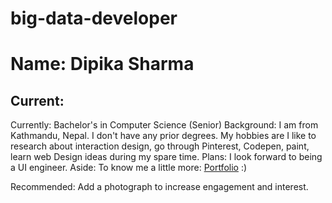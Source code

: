 # big-data-developer
# Name: Dipika Sharma
## Current: 
Currently: Bachelor's in Computer Science (Senior) 
Background: I am from Kathmandu, Nepal. I don't have any prior degrees. My hobbies are I like to research about interaction design, go through Pinterest, Codepen, paint, learn web Design ideas during my spare time.
Plans: I look forward to being a UI engineer.
Aside: To know me a little more: [Portfolio](https://www.dipikaxsharma.biz/)  :) 

Recommended: Add a photograph to increase engagement and interest. 
 

